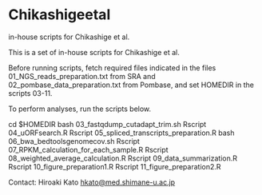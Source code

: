 # Chikashigeetal
in-house scripts for Chikashige et al.

This is a set of in-house scripts for Chikashige et al.

Before running scripts, fetch required files indicated in the files 01_NGS_reads_preparation.txt from SRA and 02_pombase_data_preparation.txt from Pombase, and set HOMEDIR in the scripts 03-11.

To perform analyses, run the scripts below.

cd $HOMEDIR
bash 03_fastqdump_cutadapt_trim.sh
Rscript 04_uORFsearch.R
Rscript 05_spliced_transcripts_preparation.R
bash 06_bwa_bedtoolsgenomecov.sh
Rscript 07_RPKM_calculation_for_each_sample.R
Rscript 08_weighted_average_calculation.R
Rscript 09_data_summarization.R
Rscript 10_figure_preparation1.R
Rscript 11_figure_preparation2.R


Contact:
Hiroaki Kato
hkato@med.shimane-u.ac.jp
